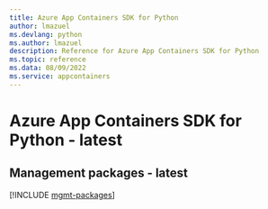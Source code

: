 ```yaml
---
title: Azure App Containers SDK for Python
author: lmazuel
ms.devlang: python
ms.author: lmazuel
description: Reference for Azure App Containers SDK for Python
ms.topic: reference
ms.data: 08/09/2022
ms.service: appcontainers
---
```

# Azure App Containers SDK for Python - latest

## Management packages - latest
[!INCLUDE [mgmt-packages](app-containers-mgmt-index.md)]